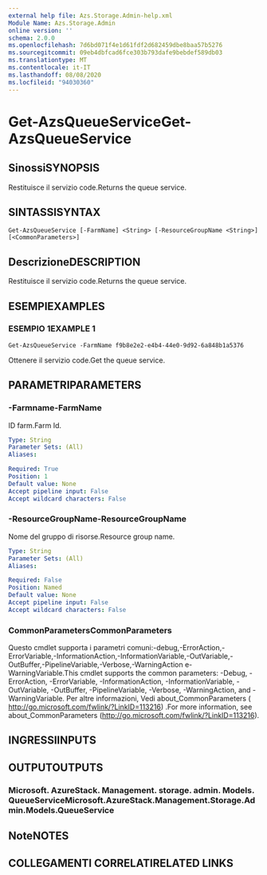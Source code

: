 ```yaml
---
external help file: Azs.Storage.Admin-help.xml
Module Name: Azs.Storage.Admin
online version: ''
schema: 2.0.0
ms.openlocfilehash: 7d6bd071f4e1d61fdf2d682459dbe8baa57b5276
ms.sourcegitcommit: 09eb4dbfcad6fce303b793dafe9bebdef589db03
ms.translationtype: MT
ms.contentlocale: it-IT
ms.lasthandoff: 08/08/2020
ms.locfileid: "94030360"
---
```

# <span data-ttu-id="b68ba-101">Get-AzsQueueService</span><span class="sxs-lookup"><span data-stu-id="b68ba-101">Get-AzsQueueService</span></span>

## <span data-ttu-id="b68ba-102">Sinossi</span><span class="sxs-lookup"><span data-stu-id="b68ba-102">SYNOPSIS</span></span>
<span data-ttu-id="b68ba-103">Restituisce il servizio code.</span><span class="sxs-lookup"><span data-stu-id="b68ba-103">Returns the queue service.</span></span>

## <span data-ttu-id="b68ba-104">SINTASSI</span><span class="sxs-lookup"><span data-stu-id="b68ba-104">SYNTAX</span></span>

```
Get-AzsQueueService [-FarmName] <String> [-ResourceGroupName <String>] [<CommonParameters>]
```

## <span data-ttu-id="b68ba-105">Descrizione</span><span class="sxs-lookup"><span data-stu-id="b68ba-105">DESCRIPTION</span></span>
<span data-ttu-id="b68ba-106">Restituisce il servizio code.</span><span class="sxs-lookup"><span data-stu-id="b68ba-106">Returns the queue service.</span></span>

## <span data-ttu-id="b68ba-107">ESEMPI</span><span class="sxs-lookup"><span data-stu-id="b68ba-107">EXAMPLES</span></span>

### <span data-ttu-id="b68ba-108">ESEMPIO 1</span><span class="sxs-lookup"><span data-stu-id="b68ba-108">EXAMPLE 1</span></span>
```
Get-AzsQueueService -FarmName f9b8e2e2-e4b4-44e0-9d92-6a848b1a5376
```

<span data-ttu-id="b68ba-109">Ottenere il servizio code.</span><span class="sxs-lookup"><span data-stu-id="b68ba-109">Get the queue service.</span></span>

## <span data-ttu-id="b68ba-110">PARAMETRI</span><span class="sxs-lookup"><span data-stu-id="b68ba-110">PARAMETERS</span></span>

### <span data-ttu-id="b68ba-111">-Farmname</span><span class="sxs-lookup"><span data-stu-id="b68ba-111">-FarmName</span></span>
<span data-ttu-id="b68ba-112">ID farm.</span><span class="sxs-lookup"><span data-stu-id="b68ba-112">Farm Id.</span></span>

```yaml
Type: String
Parameter Sets: (All)
Aliases:

Required: True
Position: 1
Default value: None
Accept pipeline input: False
Accept wildcard characters: False
```

### <span data-ttu-id="b68ba-113">-ResourceGroupName</span><span class="sxs-lookup"><span data-stu-id="b68ba-113">-ResourceGroupName</span></span>
<span data-ttu-id="b68ba-114">Nome del gruppo di risorse.</span><span class="sxs-lookup"><span data-stu-id="b68ba-114">Resource group name.</span></span>

```yaml
Type: String
Parameter Sets: (All)
Aliases:

Required: False
Position: Named
Default value: None
Accept pipeline input: False
Accept wildcard characters: False
```

### <span data-ttu-id="b68ba-115">CommonParameters</span><span class="sxs-lookup"><span data-stu-id="b68ba-115">CommonParameters</span></span>
<span data-ttu-id="b68ba-116">Questo cmdlet supporta i parametri comuni:-debug,-ErrorAction,-ErrorVariable,-InformationAction,-InformationVariable,-OutVariable,-OutBuffer,-PipelineVariable,-Verbose,-WarningAction e-WarningVariable.</span><span class="sxs-lookup"><span data-stu-id="b68ba-116">This cmdlet supports the common parameters: -Debug, -ErrorAction, -ErrorVariable, -InformationAction, -InformationVariable, -OutVariable, -OutBuffer, -PipelineVariable, -Verbose, -WarningAction, and -WarningVariable.</span></span> <span data-ttu-id="b68ba-117">Per altre informazioni, Vedi about_CommonParameters ( http://go.microsoft.com/fwlink/?LinkID=113216) .</span><span class="sxs-lookup"><span data-stu-id="b68ba-117">For more information, see about_CommonParameters (http://go.microsoft.com/fwlink/?LinkID=113216).</span></span>

## <span data-ttu-id="b68ba-118">INGRESSI</span><span class="sxs-lookup"><span data-stu-id="b68ba-118">INPUTS</span></span>

## <span data-ttu-id="b68ba-119">OUTPUT</span><span class="sxs-lookup"><span data-stu-id="b68ba-119">OUTPUTS</span></span>

### <span data-ttu-id="b68ba-120">Microsoft. AzureStack. Management. storage. admin. Models. QueueService</span><span class="sxs-lookup"><span data-stu-id="b68ba-120">Microsoft.AzureStack.Management.Storage.Admin.Models.QueueService</span></span>

## <span data-ttu-id="b68ba-121">Note</span><span class="sxs-lookup"><span data-stu-id="b68ba-121">NOTES</span></span>

## <span data-ttu-id="b68ba-122">COLLEGAMENTI CORRELATI</span><span class="sxs-lookup"><span data-stu-id="b68ba-122">RELATED LINKS</span></span>
